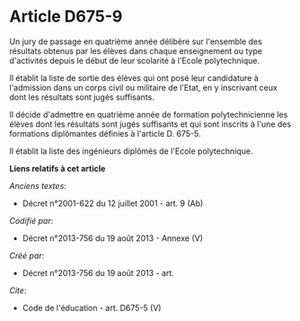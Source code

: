 # Article D675-9

Un jury de passage en quatrième année délibère sur l'ensemble des résultats obtenus par les élèves dans chaque enseignement
ou type d'activités depuis le début de leur scolarité à l'Ecole polytechnique. 

Il établit la liste de sortie des élèves qui ont posé leur candidature à l'admission dans un corps civil ou militaire de
l'Etat, en y inscrivant ceux dont les résultats sont jugés suffisants. 

Il décide d'admettre en quatrième année de formation polytechnicienne les élèves dont les résultats sont jugés suffisants et
qui sont inscrits à l'une des formations diplômantes définies à l'article D. 675-5. 

Il établit la liste des ingénieurs diplômés de l'Ecole polytechnique.

**Liens relatifs à cet article**

_Anciens textes_:

  - Décret n°2001-622 du 12 juillet 2001 - art. 9 (Ab)

_Codifié par_:

  - Décret n°2013-756 du 19 août 2013 -  Annexe (V)

_Créé par_:

  - Décret n°2013-756 du 19 août 2013 - art.

_Cite_:

  - Code de l'éducation - art. D675-5 (V)
